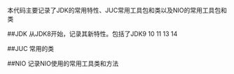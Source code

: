 本代码主要记录了JDK的常用特性、JUC常用工具包和类以及NIO的常用工具包和类

##JDK
从JDK8开始，记录其新特性。包括了JDK9 10 11 13 14

##JUC
常用的类

##NIO
记录NIO使用的常用工具类和方法
